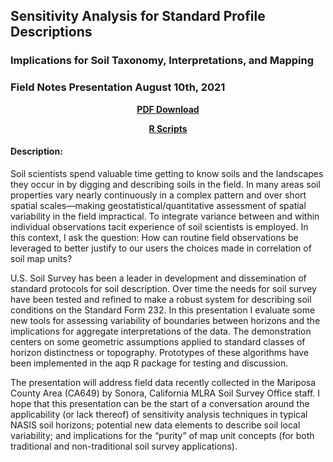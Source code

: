 ## Sensitivity Analysis for Standard Profile Descriptions
### Implications for Soil Taxonomy, Interpretations, and Mapping
### Field Notes Presentation August 10th, 2021
<center>
  
**[PDF Download](https://github.com/brownag/FieldNotes202108/blob/main/SensitivityPedons/SensitivityPedons.pdf)**

**[R Scripts](https://github.com/brownag/FieldNotes202108/tree/main/R)**
  
</center>

#### Description:

Soil scientists spend valuable time getting to know soils and the landscapes they occur in by digging and describing soils in the field. In many areas soil properties vary nearly continuously in a complex pattern and over short spatial scales—making geostatistical/quantitative assessment of spatial variability in the field impractical. To integrate variance between and within individual observations tacit experience of soil scientists is employed. In this context, I ask the question: How can routine field observations be leveraged to better justify to our users the choices made in correlation of soil map units?

U.S. Soil Survey has been a leader in development and dissemination of standard protocols for soil description. Over time the needs for soil survey have been tested and refined to make a robust system for describing soil conditions on the Standard Form 232. In this presentation I evaluate some new tools for assessing variability of boundaries between horizons and the implications for aggregate interpretations of the data. The demonstration centers on some geometric assumptions applied to standard classes of horizon distinctness or topography. Prototypes of these algorithms have been implemented in the aqp R package for testing and discussion.

The presentation will address field data recently collected in the Mariposa County Area (CA649) by Sonora, California MLRA Soil Survey Office staff. I hope that this presentation can be the start of a conversation around the applicability (or lack thereof) of sensitivity analysis techniques in typical NASIS soil horizons; potential new data elements to describe soil local variability; and implications for the “purity” of map unit concepts (for both traditional and non-traditional soil survey applications).
